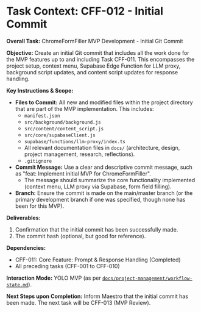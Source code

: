 # Task Context: CFF-012 - Initial Commit

**Overall Task:** ChromeFormFiller MVP Development - Initial Git Commit

**Objective:**
Create an initial Git commit that includes all the work done for the MVP features up to and including Task CFF-011. This encompasses the project setup, context menu, Supabase Edge Function for LLM proxy, background script updates, and content script updates for response handling.

**Key Instructions & Scope:**
*   **Files to Commit:** All new and modified files within the project directory that are part of the MVP implementation. This includes:
    *   `manifest.json`
    *   `src/background/background.js`
    *   `src/content/content_script.js`
    *   `src/core/supabaseClient.js`
    *   `supabase/functions/llm-proxy/index.ts`
    *   All relevant documentation files in `docs/` (architecture, design, project management, research, reflections).
    *   `.gitignore`
*   **Commit Message:** Use a clear and descriptive commit message, such as "feat: Implement initial MVP for ChromeFormFiller".
    *   The message should summarize the core functionality implemented (context menu, LLM proxy via Supabase, form field filling).
*   **Branch:** Ensure the commit is made on the main/master branch (or the primary development branch if one was specified, though none has been for this MVP).

**Deliverables:**
1.  Confirmation that the initial commit has been successfully made.
2.  The commit hash (optional, but good for reference).

**Dependencies:**
*   CFF-011: Core Feature: Prompt & Response Handling (Completed)
*   All preceding tasks (CFF-001 to CFF-010)

**Interaction Mode:**
YOLO MVP (as per [`docs/project-management/workflow-state.md`](docs/project-management/workflow-state.md:7)).

**Next Steps upon Completion:**
Inform Maestro that the initial commit has been made. The next task will be CFF-013 (MVP Review).
